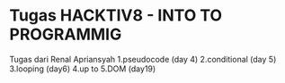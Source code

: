 # Tugas HACKTIV8 - INTO TO PROGRAMMIG
Tugas dari Renal Apriansyah
1.pseudocode (day 4)
2.conditional (day 5)
3.looping (day6)
4.up to
5.DOM (day19)
